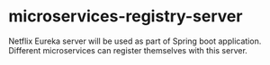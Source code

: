 # microservices-registry-server

Netflix Eureka server will be used as part of Spring boot application.
Different microservices can register themselves with this server.
